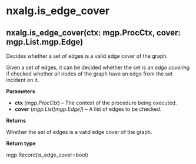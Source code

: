 # nxalg.is\_edge\_cover

## nxalg.is\_edge\_cover\(ctx: mgp.ProcCtx, cover: mgp.List.mgp.Edge\)

Decides whether a set of edges is a valid edge cover of the graph.

Given a set of edges, it can be decided whether the set is an _edge covering_ if checked whether all nodes of the graph have an edge from the set incident on it.

**Parameters**

* **ctx** \(_mgp.ProcCtx_\) – The context of the procedure being executed.
* **cover** \(_mgp.List\[mgp.Edge\]_\) – A list of edges to be checked.

**Returns**

Whether the set of edges is a valid edge cover of the graph.

**Return type**

mgp.Record\(is\_edge\_cover=bool\)

